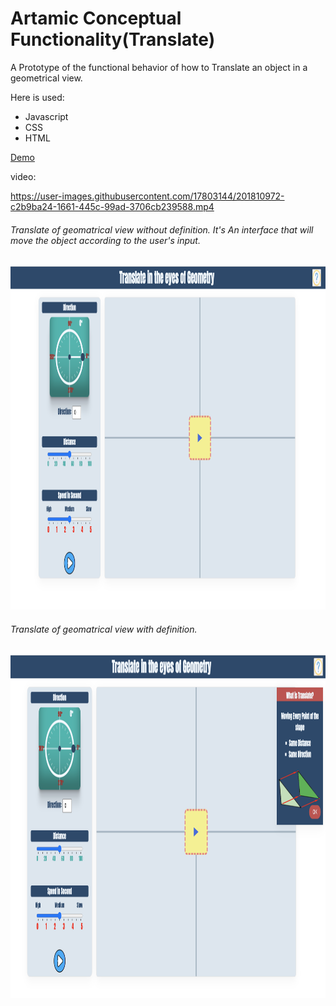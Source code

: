 # Artamic Conceptual Functionality(Translate)
A Prototype of the functional behavior of how to Translate an object in a geometrical view.
 
Here is used:
- Javascript
- CSS
- HTML
<p>
  <a href="https://sukhan220.github.io/ArtamicConceptualFunctionality-/">Demo<a>
</p>


video:

https://user-images.githubusercontent.com/17803144/201810972-c2b9ba24-1661-445c-99ad-3706cb239588.mp4

###### Translate of geomatrical view without definition. It's An interface that will move the object according to the user's input.
<p align="center">
  <img src="view.png" width="700" height="550" title=" ">
</p>

###### Translate of geomatrical view with definition.
<p align="center">
  <img src="withDefinition.png" width="700" height=" 550" title=" ">
</p>



